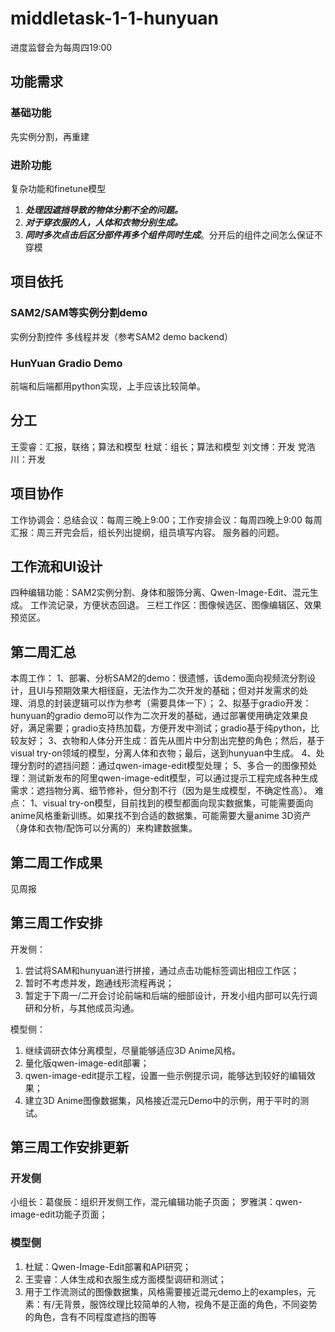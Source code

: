 # middletask-1-1-hunyuan
 进度监督会为每周四19:00
## 功能需求
### 基础功能
先实例分割，再重建
### 进阶功能
复杂功能和finetune模型
1. ***处理因遮挡导致的物体分割不全的问题。***
2. ***对于穿衣服的人，人体和衣物分别生成。***
3. ***同时多次点击后区分部件再多个组件同时生成***。分开后的组件之间怎么保证不穿模
## 项目依托
### SAM2/SAM等实例分割demo
实例分割控件
多线程并发（参考SAM2 demo backend）
### HunYuan Gradio Demo
前端和后端都用python实现，上手应该比较简单。
## 分工
王雯睿：汇报，联络；算法和模型
杜斌：组长；算法和模型
刘文博：开发
党浩川：开发
## 项目协作
工作协调会：总结会议：每周三晚上9:00；工作安排会议：每周四晚上9:00
每周汇报：周三开完会后，组长列出提纲，组员填写内容。
服务器的问题。
## 工作流和UI设计
四种编辑功能：SAM2实例分割、身体和服饰分离、Qwen-Image-Edit、混元生成。
工作流记录，方便状态回退。
三栏工作区：图像候选区、图像编辑区、效果预览区。
## 第二周汇总
本周工作：
1、部署、分析SAM2的demo：很遗憾，该demo面向视频流分割设计，且UI与预期效果大相径庭，无法作为二次开发的基础；但对并发需求的处理、消息的封装逻辑可以作为参考（需要具体一下）；
2、拟基于gradio开发：hunyuan的gradio demo可以作为二次开发的基础，通过部署使用确定效果良好，满足需要；gradio支持热加载，方便开发中测试；gradio基于纯python，比较友好；
3、衣物和人体分开生成：首先从图片中分割出完整的角色；然后，基于visual try-on领域的模型，分离人体和衣物；最后，送到hunyuan中生成。
4、处理分割时的遮挡问题：通过qwen-image-edit模型处理；
5、多合一的图像预处理：测试新发布的阿里qwen-image-edit模型，可以通过提示工程完成各种生成需求：遮挡物分离、细节修补，但分割不行（因为是生成模型，不确定性高）。
难点：
1、visual try-on模型，目前找到的模型都面向现实数据集，可能需要面向anime风格重新训练。如果找不到合适的数据集，可能需要大量anime 3D资产（身体和衣物/配饰可以分离的）来构建数据集。
## 第二周工作成果
见周报
## 第三周工作安排
开发侧：
1. 尝试将SAM和hunyuan进行拼接，通过点击功能标签调出相应工作区；
2. 暂时不考虑并发，跑通线形流程再说；
3. 暂定于下周一/二开会讨论前端和后端的细部设计，开发小组内部可以先行调研和分析，与其他成员沟通。

模型侧：
1. 继续调研衣体分离模型，尽量能够适应3D Anime风格。
2. 量化版qwen-image-edit部署；
3. qwen-image-edit提示工程，设置一些示例提示词，能够达到较好的编辑效果；
4. 建立3D Anime图像数据集，风格接近混元Demo中的示例，用于平时的测试。
## 第三周工作安排更新
### 开发侧
小组长：葛俊辰：组织开发侧工作，混元编辑功能子页面；
罗雅淇：qwen-image-edit功能子页面；

### 模型侧
1. 杜斌：Qwen-Image-Edit部署和API研究；
2. 王雯睿：人体生成和衣服生成方面模型调研和测试；
3. 用于工作流测试的图像数据集，风格需要接近混元demo上的examples，元素：有/无背景，服饰纹理比较简单的人物，视角不是正面的角色，不同姿势的角色，含有不同程度遮挡的图等